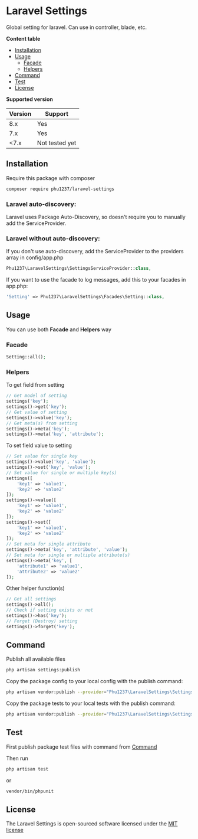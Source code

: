 # Laravel Settings

Global setting for laravel. Can use in controller, blade, etc.

**Content table**
- [Installation](#installation)
- [Usage](#usage)
  - [Facade](#facade)
  - [Helpers](#helpers)
- [Command](#command)
- [Test](#test)
- [License](#license)

**Supported version**

|Version|Support|
|---|---|
|8.x|Yes|
|7.x|Yes|
|<7.x|Not tested yet|

## Installation
Require this package with composer
```bash
composer require phu1237/laravel-settings
```
### Laravel auto-discovery:

Laravel uses Package Auto-Discovery, so doesn't require you to manually add the ServiceProvider.

### Laravel without auto-discovery:
If you don't use auto-discovery, add the ServiceProvider to the providers array in config/app.php

```php
Phu1237\LaravelSettings\SettingsServiceProvider::class,
```

If you want to use the facade to log messages, add this to your facades in app.php:
```php
'Setting' => Phu1237\LaravelSettings\Facades\Setting::class,
```

## Usage
You can use both **Facade** and **Helpers** way

### Facade
```php
Setting::all();
```

### Helpers

To get field from setting
```php
// Get model of setting
settings('key');
settings()->get('key');
// Get value of setting
settings()->value('key');
// Get meta(s) from setting
settings()->meta('key');
settings()->meta('key', 'attribute');
```

To set field value to setting
```php
// Set value for single key 
settings()->value('key', 'value');
settings()->set('key', 'value');
// Set value for single or multiple key(s)
settings([
    'key1' => 'value1',
    'key2' => 'value2'
]);
settings()->value([
    'key1' => 'value1',
    'key2' => 'value2'
]);
settings()->set([
    'key1' => 'value1',
    'key2' => 'value2'
]);
// Set meta for single attribute
settings()->meta('key', 'attribute', 'value');
// Set meta for single or multiple attribute(s)
settings()->meta('key', [
    'attribute1' => 'value1',
    'attribute2' => 'value2'
]);
```

Other helper function(s)
```php
// Get all settings
settings()->all();
// Check if setting exists or not
settings()->has('key');
// Forget (Destroy) setting
settings()->forget('key');
```

## Command
Publish all available files
```bash
php artisan settings:publish
```
Copy the package config to your local config with the publish command:
```bash
php artisan vendor:publish --provider="Phu1237\LaravelSettings\SettingsServiceProvider" --tag=config
```
Copy the package tests to your local tests with the publish command:
```bash
php artisan vendor:publish --provider="Phu1237\LaravelSettings\SettingsServiceProvider" --tag=tests
```

## Test
First publish package test files with command from [Command](#command)

Then run
```bash
php artisan test
```
or
```bash
vendor/bin/phpunit
```

## License
The Laravel Settings is open-sourced software licensed under the [MIT license](http://opensource.org/licenses/MIT)
